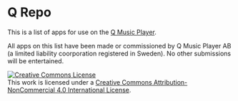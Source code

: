 # Q Repo
This is a list of apps for use on the [Q Music Player](https://qmusicplayer.com). 

All apps on this list have been made or commissioned by Q Music Player AB (a limited liability coorporation registered in Sweden). No other submissions will be entertained.

<a rel="license" href="http://creativecommons.org/licenses/by-nc/4.0/"><img alt="Creative Commons License" style="border-width:0" src="https://i.creativecommons.org/l/by-nc/4.0/88x31.png" /></a><br />This work is licensed under a <a rel="license" href="http://creativecommons.org/licenses/by-nc/4.0/">Creative Commons Attribution-NonCommercial 4.0 International License</a>.
